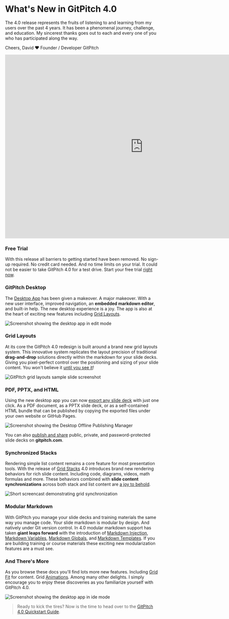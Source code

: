 # What's New in GitPitch 4.0

The 4.0 release represents the fruits of listening to and learning from my users over the past 4 years. It has been a phenomenal journey, challenge, and education. My sincerest thanks goes out to each and every one of you who has participated along the way.

Cheers, David :heart:
Founder / Developer GitPitch

<iframe id="youtube" width="900" height="600" src="https://www.youtube.com/embed/MT88pCE291I" frameborder="0" allow="accelerometer; autoplay; encrypted-media; gyroscope; picture-in-picture" allowfullscreen></iframe>

### Free Trial

With this release all barriers to getting started have been removed. No sign-up required. No credit card needed. And no time limits on your trial. It could not be easier to take GitPitch 4.0 for a test drive. Start your free trial [right now](/free-trial.md).

### GitPitch Desktop

The [Desktop App](/desktop/) has been given a makeover. A major makeover.  With a new user interface, improved navigation, an **embedded markdown editor**, and built-in help. The new desktop experience is a joy. The app is also at the heart of exciting new features including [Grid Layouts](#grid-layouts).

![Screenshot showing the desktop app in edit mode](../_images/gitpitch-desktop-offline-development.png)

### Grid Layouts

At its core the GitPitch 4.0 redesign is built around a brand new grid layouts system. This innovative system replicates the layout precision of traditional **drag-and-drop** solutions directly within the markdown for your slide decks. Giving you pixel-perfect control over the positioning and sizing of your slide content. You won't believe it [until you see it](/grid-layouts/drag-and-drop.md)!

![GitPitch grid layouts sample slide screenshot](../_images/gitpitch-grid-layouts-about.png)

### PDF, PPTX, and HTML

Using the new desktop app you can now [export any slide deck](/desktop/publishing) with just one click. As a PDF document, as a PPTX slide deck, or as a self-contained HTML bundle that can be published by copying the exported files under your own website or GitHub Pages.

![Screenshot showing the Desktop Offline Publishing Manager](../_images/gitpitch-desktop-offline-publishing.png)

You can also [publish and share](/cloud/) public, private, and password-protected slide decks on **gitpitch.com**.

### Synchronized Stacks

Rendering simple list content remains a core feature for most presentation tools. With the release of [Grid Stacks](/grid-layouts/stacks) 4.0 introduces brand new rendering behaviors for rich slide content. Including code, diagrams, videos, math formulas and more. These behaviors combined with **slide content synchronizations** across both stack and list content are [a joy to behold](/grid-layouts/synchronization).

![Short screencast demonstrating grid synchronization](../_images/gitpitch-grid-layouts-sync.gif)

### Modular Markdown

With GitPitch you manage your slide decks and training materials the same way you manage code. Your slide markdown is modular by design. And natively under Git version control. In 4.0 modular markdown support has taken **giant leaps forward** with the introduction of [Markdown Injection](/modular-markdown/injection.md), [Markdown Variables](/modular-markdown/variables.md), [Markdown Globals](/modular-markdown/globals.md), and [Markdown Templates](/modular-markdown/templates.md). If you are building training or course materials these exciting new modularization features are a must see.

### And There's More

As you browse these docs you'll find lots more new features. Including [Grid Fit](/grid-layouts/fit-text.md) for content. Grid [Animations](/grid-layouts/animations.md). Among many other delights. I simply encourage you to enjoy these discoveries as you familiarize yourself with GitPitch 4.0.

![Screenshot showing the desktop app in ide mode](../_images/gitpitch-desktop-ide-mode.png)

> Ready to kick the tires? Now is the time to head over to the [GitPitch 4.0 Quickstart Guide](/quickstart.md).

